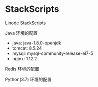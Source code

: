 # StackScripts
Linode StackScripts

Java 环境的配置

* java: java-1.8.0-openjdk
* tomcat: 8.5.24
* mysql: mysql-community-release-el7-5
* nginx: 1.12.2

Redis 环境的配置

Python(3.7) 环境的配置
